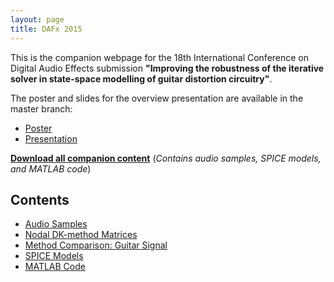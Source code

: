 ```yaml
---
layout: page
title: DAFx 2015
---
```


This is the companion webpage for the 18th International Conference on Digital Audio Effects submission **"Improving the robustness of the iterative solver in state-space modelling of guitar distortion circuitry"**.

The poster and slides for the overview presentation are available in the master branch:

* [Poster](https://github.com/bholmesqub/DAFx15/raw/master/Poster.pdf)
* [Presentation](https://github.com/bholmesqub/DAFx15/raw/master/Overview%20Presentation.pdf)

[**Download all companion content**](https://github.com/bholmesqub/DAFx15/releases/download/v0.1-beta/dafx15_improving.zip)
(*Contains audio samples, SPICE models, and MATLAB code*)


## Contents

* [Audio Samples](Audio-Samples)
* [Nodal DK-method Matrices](Nodal-DK-Matrices)
* [Method Comparison: Guitar Signal](Guitar-Signals)
* [SPICE Models](SPICE-Models)
* [MATLAB Code](MATLAB-Code)
